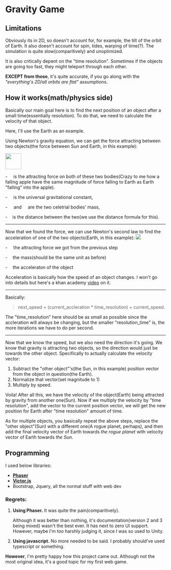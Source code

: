 # Gravity Game

## Limitations
 
Obviously its in 2D, so doesn't account for, for example, the tilt of the orbit of Earth.
It also doesn't account for spin, tides, warping of time(?). The simulation is quite slow(comparitively) and unoptimized.

It is also critically depent on the "time resolution". Sometimes if the objects are going too fast, they might teleport through each other.

 **EXCEPT from those**, it's quite accurate, if you go along with the *"everything's 2D/all orbits are flat"* assumptions. 


## How it works(math/physics side)
Basically our main goal here is to find the next position of an object after a small time(essentially resolution). 
To do that, we need to calculate the velocity of that object. 


Here, I'll use the Earth as an example.

Using Newton's gravity equation, we can get the force attracting between two objects(the force between Sun and Earth, in this example):

<img src="https://www.gstatic.com/education/formulas2/397133473/en/newton_s_law_of_universal_gravitation.svg" height="50">

 \- <img src="https://render.githubusercontent.com/render/math?math=F" height="11"> is the 
attracting force on both of these two bodies(Crazy to me how a falling apple have the same magnitude of force falling to Earth as Earth "falling" into the apple).

 \- <img src="https://render.githubusercontent.com/render/math?math=G" height="11"> is the 
universal gravitational constant, 

 \- <img src="https://render.githubusercontent.com/render/math?math=m_1" height="12"> and 
 <img src="https://render.githubusercontent.com/render/math?math=m_2" height="12">
are the two celetrial bodies' mass, 

 \- <img src="https://render.githubusercontent.com/render/math?math=r" height="8"> is the distance between the two(we use the distance formula for this).
<hr>
Now that we found the force, we can use Newton's second law to find the acceleration of one of the two objects(Earth, in this example):

<img src="https://www.gstatic.com/education/formulas2/397133473/en/newtons_second_law.svg">

 \- <img src="https://render.githubusercontent.com/render/math?math=F" height="11"> the attracting force we got from the previous step
 
  \- <img src="https://render.githubusercontent.com/render/math?math=m" height="9"> the mass(should be the same unit as before)
  
   \- <img src="https://render.githubusercontent.com/render/math?math=a" height="9"> the acceleraton of the object
   
Acceleration is basically how the speed of an object changes. I won't go into details but here's a khan academy [video](https://www.khanacademy.org/science/physics/one-dimensional-motion/acceleration-tutorial/v/acceleration) on it. 
<hr>

Basically: 

 > next_speed = (current_accleration * time_resolution) + current_speed. 

The "time_resolution" here should be as small as possible since the accleration will always be changing, but the smaller "resolution_time" is, the more iterations we have to do per second.
<hr>

Now that we know the speed, but we also need the direction it's going. We know that gravity is attracting two objects, so the direction would just be towards the other object. Specifically to actually calculate the velocity vector:
1. Subtract the "other object"'s(the Sun, in this example) position vector from the object in question(the Earth).
2. Normalize that vector(set magnitude to 1)
3. Multiply by speed.

Voila! After all this, we have the velocity of the object(Earth) being attracted by gravity from another one(Sun). 
Now if we multiply the velocity by "time resolution", add the vector to the current position vector, we will get the new position for Earth after "time resolution" amount of time.

As for multiple objects, you basically repeat the above steps, replace the "other object"(Sun) with a different one(A rogue planet, perhaps), and then add the final velocity vector of Earth towards *the rogue planet* with velocity vector of Earth towards *the Sun*. 


## Programming

I used below libraries:
* [**Phaser**](https://phaser.io/)
* [**Victor.js**](http://victorjs.org/)
* Bootstrap, Jquery, all the normal stuff with web dev

### Regrets:
1. **Using Phaser.** It was quite the pain(comparitively). 

   Although it was better than nothing, it's documentation(version 2 and 3 being mixed) wasn't the best ever. It has next to zero UI support. However, maybe I'm too harshly    judging it, since I was so used to Unity.
2. **Using javascript.** No more needed to be said. I probably should've used typescript or something.

**However**, I'm pretty happy how this project came out. Although not the most original idea, it's a good topic for my first web game.

